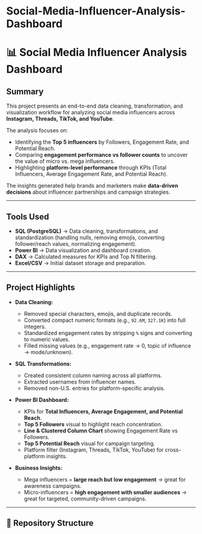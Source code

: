 # Social-Media-Influencer-Analysis-Dashboard
# 📊 Social Media Influencer Analysis Dashboard

## Summary  
This project presents an end-to-end data cleaning, transformation, and visualization workflow for analyzing social media influencers across **Instagram, Threads, TikTok, and YouTube**.  

The analysis focuses on:  
- Identifying the **Top 5 influencers** by Followers, Engagement Rate, and Potential Reach.  
- Comparing **engagement performance vs follower counts** to uncover the value of micro vs. mega influencers.  
- Highlighting **platform-level performance** through KPIs (Total Influencers, Average Engagement Rate, and Potential Reach).  

The insights generated help brands and marketers make **data-driven decisions** about influencer partnerships and campaign strategies.  

---

## Tools Used  
- **SQL (PostgreSQL)** → Data cleaning, transformations, and standardization (handling nulls, removing emojis, converting follower/reach values, normalizing engagement).  
- **Power BI** → Data visualization and dashboard creation.  
- **DAX** → Calculated measures for KPIs and Top N filtering.  
- **Excel/CSV** → Initial dataset storage and preparation.  

---

## Project Highlights  
- **Data Cleaning:**  
  - Removed special characters, emojis, and duplicate records.  
  - Converted compact numeric formats (e.g., `92.6M`, `327.1K`) into full integers.  
  - Standardized engagement rates by stripping `%` signs and converting to numeric values.  
  - Filled missing values (e.g., engagement rate → 0, topic of influence → mode/unknown).  

- **SQL Transformations:**  
  - Created consistent column naming across all platforms.  
  - Extracted usernames from influencer names.  
  - Removed non-U.S. entries for platform-specific analysis.  

- **Power BI Dashboard:**  
  - KPIs for **Total Influencers, Average Engagement, and Potential Reach**.  
  - **Top 5 Followers** visual to highlight reach concentration.  
  - **Line & Clustered Column Chart** showing Engagement Rate vs Followers.  
  - **Top 5 Potential Reach** visual for campaign targeting.  
  - Platform filter (Instagram, Threads, TikTok, YouTube) for cross-platform insights.  

- **Business Insights:**  
  - Mega influencers = **large reach but low engagement** → great for awareness campaigns.  
  - Micro-influencers = **high engagement with smaller audiences** → great for targeted, community-driven campaigns.  

---

## 📂 Repository Structure  
